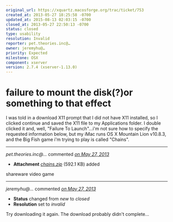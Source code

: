 ```yaml
---
original_url: https://xquartz.macosforge.org/trac/ticket/753
created_at: 2013-05-27 18:25:58 -0700
updated_at: 2015-08-13 02:03:15 -0700
closed_at: 2013-05-27 22:50:13 -0700
status: closed
type: usability
resolution: Invalid
reporter: pet.theories.inc@…
owner: jeremyhu@…
priority: Expected
milestone: OSX
component: xserver
version: 2.7.4 (xserver-1.13.0)
---
```


failure to mount the disk(?)or something to that effect
=======================================================


I was told in a download X11 prompt that I did not have X11 installed, so I clicked continue and saved the X11 file to my Applications folder. I double clicked it and, well, "Failure To Launch"...i'm not sure how to specify the requested information below, but my iMac runs OS X Mountain Lion v10.8.3, and the Big Fish game i'm trying to play is called "Chains".



---

*pet.theories.inc@…* commented *[on May 27, 2013](https://xquartz.macosforge.org/trac/attachment/ticket/753/chains.zip "May 27, 2013 at 6:27 PM PDT")*

-   **Attachment** *[chains.zip](../attachment/ticket/753/chains.zip)* (592.1 KB) added

shareware video game



---

*jeremyhu@…* commented *[on May 27, 2013](https://xquartz.macosforge.org/trac/ticket/753#comment:1 "May 27, 2013 at 10:50 PM PDT")*

-   **Status** changed from *new* to *closed*
-   **Resolution** set to *invalid*

Try downloading it again. The download probably didn't complete...



